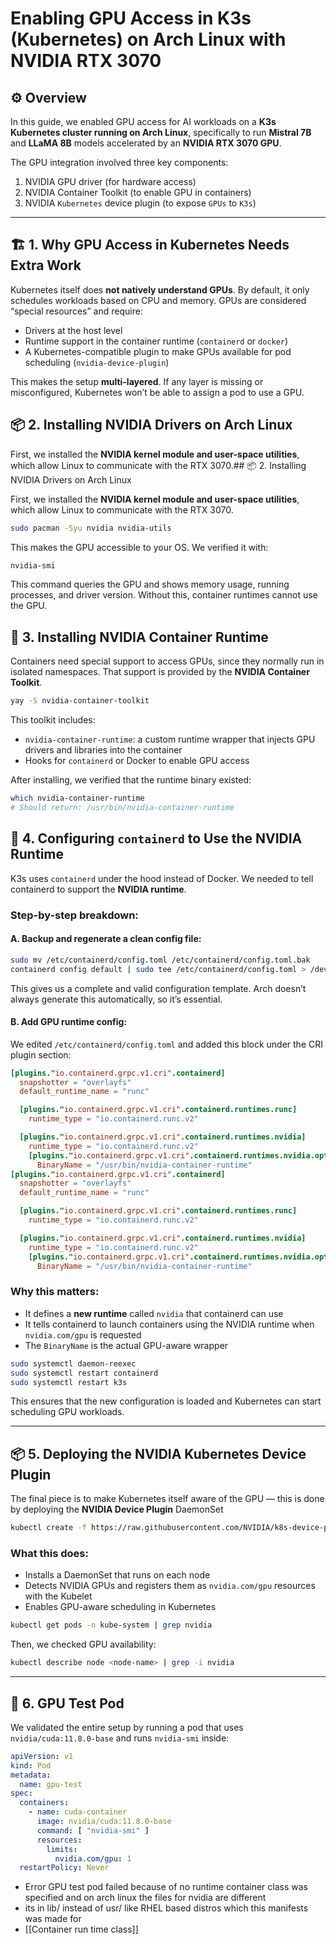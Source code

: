 # Enabling GPU Access in K3s (Kubernetes) on Arch Linux with NVIDIA RTX 3070


## ⚙️ Overview

In this guide, we enabled GPU access for AI workloads on a **K3s Kubernetes cluster running on Arch Linux**, specifically to run **Mistral 7B** and **LLaMA 8B** models accelerated by an **NVIDIA RTX 3070 GPU**.

The GPU integration involved three key components:

1. NVIDIA GPU driver (for hardware access)
2. NVIDIA Container Toolkit (to enable GPU in containers)
3. NVIDIA `Kubernetes` device plugin (to expose `GPUs` to `K3s`)
    

---

## 🏗️ 1. Why GPU Access in Kubernetes Needs Extra Work

Kubernetes itself does **not natively understand GPUs**. By default, it only schedules workloads based on CPU and memory. GPUs are considered “special resources” and require:

- Drivers at the host level 
- Runtime support in the container runtime (`containerd` or `docker`)
- A Kubernetes-compatible plugin to make GPUs available for pod scheduling (`nvidia-device-plugin`)

This makes the setup **multi-layered**. If any layer is missing or misconfigured, Kubernetes won’t be able to assign a pod to use a GPU.

## 📦 2. Installing NVIDIA Drivers on Arch Linux

First, we installed the **NVIDIA kernel module and user-space utilities**, which allow Linux to communicate with the RTX 3070.## 📦 2. Installing NVIDIA Drivers on Arch Linux

First, we installed the **NVIDIA kernel module and user-space utilities**, which allow Linux to communicate with the RTX 3070.

```bash
sudo pacman -Syu nvidia nvidia-utils
```

This makes the GPU accessible to your OS. We verified it with:

```bash
nvidia-smi
```

This command queries the GPU and shows memory usage, running processes, and driver version. Without this, container runtimes cannot use the GPU.

## 🐳 3. Installing NVIDIA Container Runtime

Containers need special support to access GPUs, since they normally run in isolated namespaces. That support is provided by the **NVIDIA Container Toolkit**.

```bash
yay -S nvidia-container-toolkit
```

This toolkit includes:

- `nvidia-container-runtime`: a custom runtime wrapper that injects GPU drivers and libraries into the container
- Hooks for `containerd` or Docker to enable GPU access

After installing, we verified that the runtime binary existed:

```bash
which nvidia-container-runtime
# Should return: /usr/bin/nvidia-container-runtime
```

## 📁 4. Configuring `containerd` to Use the NVIDIA Runtime

K3s uses `containerd` under the hood instead of Docker. We needed to tell containerd to support the **NVIDIA runtime**.

### Step-by-step breakdown:

#### A. Backup and regenerate a clean config file:

```bash
sudo mv /etc/containerd/config.toml /etc/containerd/config.toml.bak
containerd config default | sudo tee /etc/containerd/config.toml > /dev/null
```

This gives us a complete and valid configuration template. Arch doesn’t always generate this automatically, so it’s essential.

#### B. Add GPU runtime config:

We edited `/etc/containerd/config.toml` and added this block under the CRI plugin section:

```toml
[plugins."io.containerd.grpc.v1.cri".containerd]
  snapshotter = "overlayfs"
  default_runtime_name = "runc"

  [plugins."io.containerd.grpc.v1.cri".containerd.runtimes.runc]
    runtime_type = "io.containerd.runc.v2"

  [plugins."io.containerd.grpc.v1.cri".containerd.runtimes.nvidia]
    runtime_type = "io.containerd.runc.v2"
    [plugins."io.containerd.grpc.v1.cri".containerd.runtimes.nvidia.options]
      BinaryName = "/usr/bin/nvidia-container-runtime"
[plugins."io.containerd.grpc.v1.cri".containerd]
  snapshotter = "overlayfs"
  default_runtime_name = "runc"

  [plugins."io.containerd.grpc.v1.cri".containerd.runtimes.runc]
    runtime_type = "io.containerd.runc.v2"

  [plugins."io.containerd.grpc.v1.cri".containerd.runtimes.nvidia]
    runtime_type = "io.containerd.runc.v2"
    [plugins."io.containerd.grpc.v1.cri".containerd.runtimes.nvidia.options]
      BinaryName = "/usr/bin/nvidia-container-runtime"
```

### Why this matters:

- It defines a **new runtime** called `nvidia` that containerd can use
- It tells containerd to launch containers using the NVIDIA runtime when `nvidia.com/gpu` is requested
- The `BinaryName` is the actual GPU-aware wrapper

```bash
sudo systemctl daemon-reexec
sudo systemctl restart containerd
sudo systemctl restart k3s
```

This ensures that the new configuration is loaded and Kubernetes can start scheduling GPU workloads.

---

## 📦 5. Deploying the NVIDIA Kubernetes Device Plugin

The final piece is to make Kubernetes itself aware of the GPU — this is done by deploying the **NVIDIA Device Plugin** DaemonSet

```bash
kubectl create -f https://raw.githubusercontent.com/NVIDIA/k8s-device-plugin/v0.14.0/nvidia-device-plugin.yml
```

### What this does:

- Installs a DaemonSet that runs on each node
- Detects NVIDIA GPUs and registers them as `nvidia.com/gpu` resources with the Kubelet
- Enables GPU-aware scheduling in Kubernetes

```bash
kubectl get pods -n kube-system | grep nvidia
```

Then, we checked GPU availability:

```bash
kubectl describe node <node-name> | grep -i nvidia
```


---

## 🧪 6. GPU Test Pod

We validated the entire setup by running a pod that uses `nvidia/cuda:11.8.0-base` and runs `nvidia-smi` inside:

```yaml
apiVersion: v1
kind: Pod
metadata:
  name: gpu-test
spec:
  containers:
    - name: cuda-container
      image: nvidia/cuda:11.8.0-base
      command: [ "nvidia-smi" ]
      resources:
        limits:
          nvidia.com/gpu: 1
  restartPolicy: Never
```

- Error GPU test pod failed because of no runtime container class was specified and on arch linux the files for nvidia are different 
- its in lib/ instead of usr/ like RHEL based distros which this manifests was made for
- [[Container run time class]]